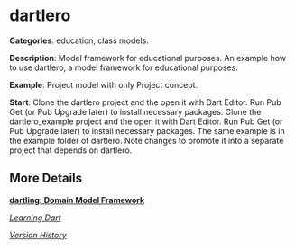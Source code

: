 # dartlero

**Categories**: education, class models.

**Description**:
Model framework for educational purposes.
An example how to use dartlero, a model framework for educational purposes.

**Example**: Project model with only Project concept.

**Start**:
Clone the dartlero project and the open it with Dart Editor.
Run Pub Get (or Pub Upgrade later) to install necessary packages.
Clone the dartlero_example project and the open it with Dart Editor.
Run Pub Get (or Pub Upgrade later) to install necessary packages.
The same example is in the example folder of dartlero.
Note changes to promote it into a separate project that depends on dartlero.

## More Details

[**dartling: Domain Model Framework**](https://docs.google.com/document/d/1xzjqxbJdYxn6Qpx_kIhCqCCjk5yabbXiOng8sixMjdc/edit?usp=sharing)

[*Learning Dart*](http://learningdart.org/)

[*Version History*](CHANGELOG.md)



